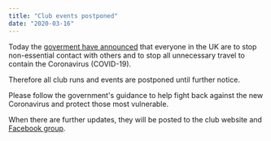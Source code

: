 ```yaml
---
title: "Club events postponed"
date: "2020-03-16"
---
```


Today the [goverment have announced](https://www.gov.uk/government/speeches/pm-statement-on-coronavirus-16-march-2020) that everyone in the UK are to stop non-essential contact with others and to stop all unnecessary travel to contain the Coronavirus (COVID-19).

Therefore all club runs and events are postponed until further notice.

Please follow the government's guidance to help fight back against the new Coronavirus and protect those most vulnerable.

When there are further updates, they will be posted to the club website and [Facebook group](https://www.facebook.com/groups/blackpearjoggers/).
